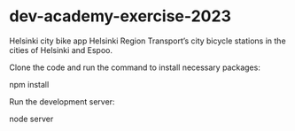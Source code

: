 # dev-academy-exercise-2023
Helsinki city bike app
Helsinki Region Transport’s city bicycle stations in the cities of Helsinki and Espoo.


Clone the code and run the command to install necessary packages:

npm install

Run the development server:

node server